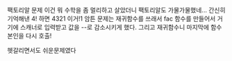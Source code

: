 팩토리알 문제
이건 뭐 수학을 좀 멀리하고 살았더니 팩토리알도 가물가물했네...
간신히 기억해낸 4! 하면 4321 이거!1
암튼 문제는 재귀함수를 쓰래서 fac 함수를 만들어서 거기에 스캐너로 입력받고 값을 --로 감소시키게 했다.
그리고 재귀함수니 마지막에 함수 본인을 다시 호출!

헷갈리면서도 쉬운문제였다
